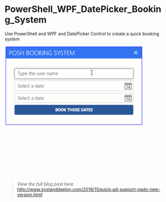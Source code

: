 # PowerShell_WPF_DatePicker_Booking_System
Use PowerShell and WPF and DatePicker Control to create a quick booking system

![alt text](https://github.com/damienvanrobaeys/PowerShell_WPF_DatePicker_Booking_System/blob/master/booking_preview.gif)

> *View the full blog post here*
http://www.systanddeploy.com/2018/11/quick-ad-support-qads-new-version.html


